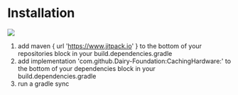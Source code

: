 # Installation
[![](https://jitpack.io/v/Dairy-Foundation/CachingHardware.svg)](https://jitpack.io/#Dairy-Foundation/CachingHardware)

1. add maven { url 'https://www.jitpack.io' } to the bottom of your repositories block in your build.dependencies.gradle
2. add implementation 'com.github.Dairy-Foundation:CachingHardware:<version tag>' to the bottom of your dependencies block in your build.dependencies.gradle
3. run a gradle sync
